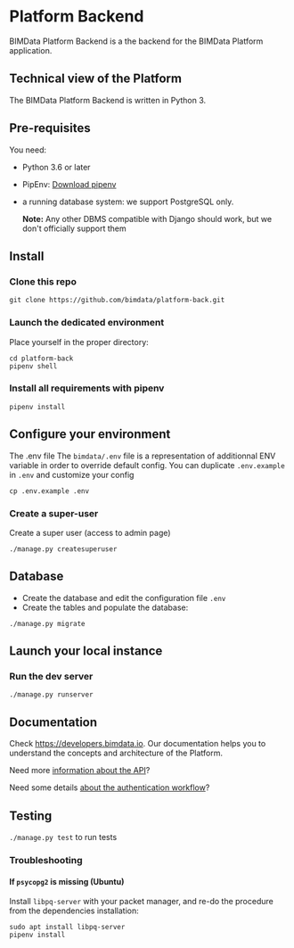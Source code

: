 Platform Backend
=================

BIMData Platform Backend is a the backend for the BIMData Platform application.


Technical view of the Platform
-------------------------------

The BIMData Platform Backend is written in Python 3.

Pre-requisites
---------------

You need:
 * Python 3.6 or later
 * PipEnv: [Download pipenv](https://pipenv.readthedocs.io/en/latest/install/#installing-pipenv)
 * a running database system: we support PostgreSQL only. 

    **Note:** Any other DBMS compatible with Django should work, but we don't officially support them

## Install

### Clone this repo
```
git clone https://github.com/bimdata/platform-back.git
```
### Launch the dedicated environment

 Place yourself in the proper directory: 
```
cd platform-back
pipenv shell
```
### Install all requirements with pipenv
```
pipenv install
```
##  Configure your environment
The .env file
The `bimdata/.env` file is a representation of additionnal ENV variable in order to override default config.
You can duplicate `.env.example` in `.env` and customize your config
```
cp .env.example .env
```
### Create a super-user

Create a super user (access to admin page)
```
./manage.py createsuperuser
```

## Database
* Create the database and edit the configuration file `.env`
* Create the tables and populate the database:

```
./manage.py migrate
```

## Launch your local instance

### Run the dev server
```
./manage.py runserver
```

## Documentation

Check https://developers.bimdata.io.
Our documentation helps you to understand the concepts and architecture of the Platform. 


Need more [information about the API](https://developers.bimdata.io/api/index.html)?

Need some details [about the authentication workflow](https://developers.bimdata.io/guide/authentication_bimdata_connect.html)?

## Testing

`./manage.py test` to run tests

### Troubleshooting

#### If `psycopg2` is missing (Ubuntu)

Install `libpq-server` with your packet manager, and re-do the procedure from the dependencies installation:

``` 
sudo apt install libpq-server
pipenv install
```

